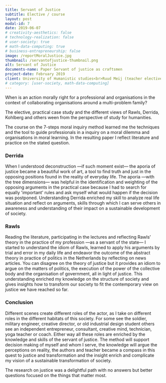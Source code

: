 ```yaml
---
title: Servant of Justice
subtitle: Elective / course
layout: post
modal-id: 7
date: 2019-06-07
# creativity-aesthetics: false
# technology-realization: false
# user-society: true
# math-data-computing: true
# business-entrepreneurship: false
image: /reportMoralJustice.jpg
thumbnail: /servantofjustice-thumbnail.png
alt: Servant of Justice
documents-name: Paper Servant of justice as craftsmen
project-date: February 2019
client: University of Humanistic studies<br>Ruud Meij (teacher elective)<br>Veiligheidshuis Zuid-Holland Zuid
# category: [user-society, math-data-computing]
---
```

When is an action morally right for a professional and organisations in the context of collaborating organisations around a multi-problem family?

The elective, practical case study and the different views of Rawls, Derrida, Kohlberg and others ween from the perspective of study for humanities.

The course on the 7-steps moral inquiry method learned me the techniques and the tool to guide professionals in a inquiry on a moral dilemma and organisations in moral learning. In the resulting paper I reflect literature and practice on the stated question.
### Derrida
When I understood deconstruction —if such moment exist— the aporia of justice became a beautiful work of art, a tool to find truth and just in the opposing positions found in the reality of everyday life. The aporia —with the tree dimensions— was helpful in the identification and weighting of the opposing arguments in the practical case because I had to search for equally 'important' rules and ask myself what would happen if the decision was postponed.
Understanding Derrida enriched my skill to analyze real life situation and reflect on arguments, skills through which I can serve others in awareness and understanding of their impact on a sustainable development of society.
### Rawls
Reading the literature, participating in the lectures and reflecting Rawls’ theory in the practice of my profession —as a servant of the state— I started to understand the idiom of Rawls, learned to apply his arguments by trial and error in my daily life and endeavor the outcome of the abstract theory in practice of politics in the Netherlands by reflecting on news articles. You can disagree on the theory of justice but it provides an idiom to argue on the matters of politics, the execution of the power of the collective body and the organisation of government, all in light of justice. This understanding enriched my knowledge on the structure of society and gives insights how to transform our society to fit the contemporary view on justice we have reached so far.
### Conclusion
Different scenes create different roles of the actor, as I take on different roles in the different habitats of this society. For some see the soldier, military engineer, creative director, or old industrial design student others see an independent entrepreneur, consultant, creative mind, technician, yoga teacher or coach. Either way all these roles are enriched by the knowledge and skills of the servant of justice. The method will support decision making of myself and whom I serve, the knowledge will argue the perceptions on reality, the authors and teacher became a compass in this quest to justice and transformation and the insight enrich and complicate my vision of a sustainable transformation of society.

The research on justice was a delightful path with no answers but better questions focused on the things that matter most.
